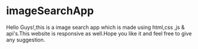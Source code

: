 # imageSearchApp
Hello Guys!,this is a image search app which is made using html,css ,js & api's.This website is responsive as well.Hope you like it and feel free to give any suggestion. 
